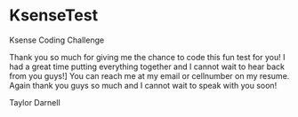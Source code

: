 # KsenseTest
Ksense Coding Challenge

Thank you so much for giving me the chance to code this fun test for you!
I had a great time putting everything together and I cannot wait to hear back from you guys!]
You can reach me at my email or cellnumber on my resume.
Again thank you guys so much and I cannot wait to speak with you soon!

Taylor Darnell

